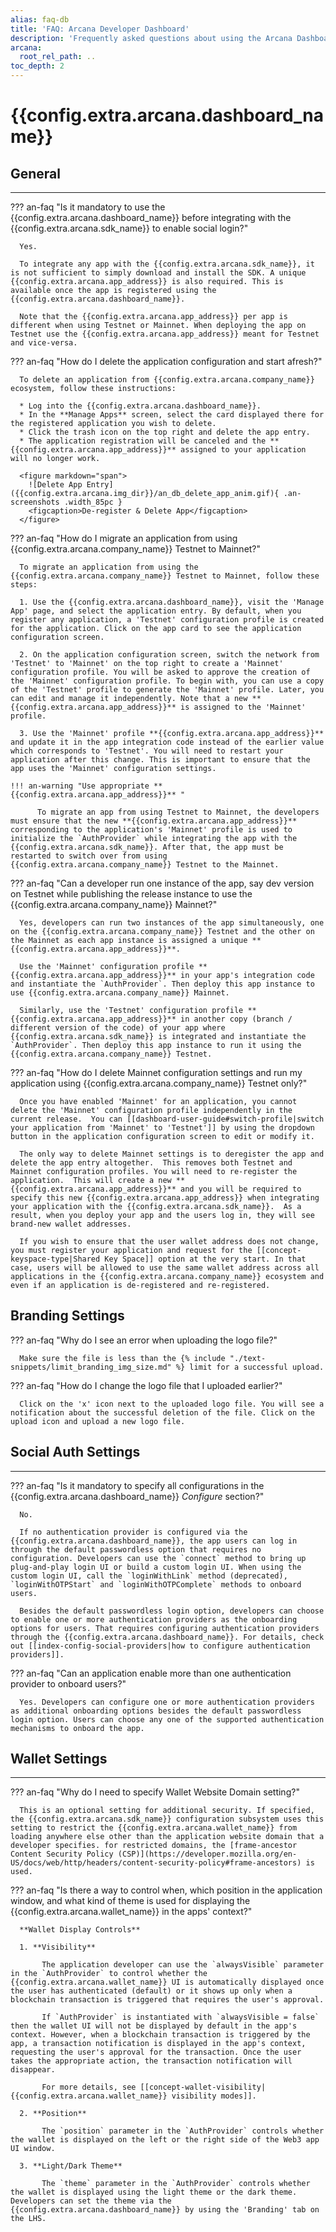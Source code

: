 ```yaml
---
alias: faq-db
title: 'FAQ: Arcana Developer Dashboard'
description: 'Frequently asked questions about using the Arcana Dashboard to register their apps, get a unique clientId, configure the app auth providers etc.'
arcana:
  root_rel_path: ..
toc_depth: 2
---
```


# {{config.extra.arcana.dashboard_name}}

## General

---

??? an-faq "Is it mandatory to use the {{config.extra.arcana.dashboard_name}} before integrating with the {{config.extra.arcana.sdk_name}} to enable social login?"

      Yes.

      To integrate any app with the {{config.extra.arcana.sdk_name}}, it is not sufficient to simply download and install the SDK. A unique {{config.extra.arcana.app_address}} is also required. This is available once the app is registered using the {{config.extra.arcana.dashboard_name}}. 

      Note that the {{config.extra.arcana.app_address}} per app is different when using Testnet or Mainnet. When deploying the app on Testnet use the {{config.extra.arcana.app_address}} meant for Testnet and vice-versa.

??? an-faq "How do I delete the application configuration and start afresh?"

      To delete an application from {{config.extra.arcana.company_name}} ecosystem, follow these instructions:

      * Log into the {{config.extra.arcana.dashboard_name}}.
      * In the **Manage Apps** screen, select the card displayed there for the registered application you wish to delete.
      * Click the trash icon on the top right and delete the app entry.
      * The application registration will be canceled and the **{{config.extra.arcana.app_address}}** assigned to your application will no longer work.

      <figure markdown="span">
        ![Delete App Entry]({{config.extra.arcana.img_dir}}/an_db_delete_app_anim.gif){ .an-screenshots .width_85pc }
        <figcaption>De-register & Delete App</figcaption>
      </figure>

??? an-faq "How do I migrate an application from using {{config.extra.arcana.company_name}} Testnet to Mainnet?"

      To migrate an application from using the {{config.extra.arcana.company_name}} Testnet to Mainnet, follow these steps:

      1. Use the {{config.extra.arcana.dashboard_name}}, visit the 'Manage App' page, and select the application entry. By default, when you register any application, a 'Testnet' configuration profile is created for the application. Click on the app card to see the application configuration screen.

      2. On the application configuration screen, switch the network from 'Testnet' to 'Mainnet' on the top right to create a 'Mainnet' configuration profile. You will be asked to approve the creation of the 'Mainnet' configuration profile. To begin with, you can use a copy of the 'Testnet' profile to generate the 'Mainnet' profile. Later, you can edit and manage it independently. Note that a new **{{config.extra.arcana.app_address}}** is assigned to the 'Mainnet' profile.

      3. Use the 'Mainnet' profile **{{config.extra.arcana.app_address}}** and update it in the app integration code instead of the earlier value which corresponds to 'Testnet'. You will need to restart your application after this change. This is important to ensure that the app uses the 'Mainnet' configuration settings.

    !!! an-warning "Use appropriate **{{config.extra.arcana.app_address}}** "

          To migrate an app from using Testnet to Mainnet, the developers must ensure that the new **{{config.extra.arcana.app_address}}** corresponding to the application's 'Mainnet' profile is used to initialize the `AuthProvider` while integrating the app with the {{config.extra.arcana.sdk_name}}. After that, the app must be restarted to switch over from using {{config.extra.arcana.company_name}} Testnet to the Mainnet. 

??? an-faq "Can a developer run one instance of the app, say dev version on Testnet while publishing the release instance to use the {{config.extra.arcana.company_name}} Mainnet?"

      Yes, developers can run two instances of the app simultaneously, one on the {{config.extra.arcana.company_name}} Testnet and the other on the Mainnet as each app instance is assigned a unique **{{config.extra.arcana.app_address}}**. 
      
      Use the 'Mainnet' configuration profile **{{config.extra.arcana.app_address}}** in your app's integration code and instantiate the `AuthProvider`. Then deploy this app instance to use {{config.extra.arcana.company_name}} Mainnet. 
      
      Similarly, use the 'Testnet' configuration profile **{{config.extra.arcana.app_address}}** in another copy (branch / different version of the code) of your app where {{config.extra.arcana.sdk_name}} is integrated and instantiate the `AuthProvider`. Then deploy this app instance to run it using the {{config.extra.arcana.company_name}} Testnet.

??? an-faq "How do I delete Mainnet configuration settings and run my application using {{config.extra.arcana.company_name}} Testnet only?"

      Once you have enabled 'Mainnet' for an application, you cannot delete the 'Mainnet' configuration profile independently in the current release.  You can [[dashboard-user-guide#switch-profile|switch your application from 'Mainnet' to 'Testnet']] by using the dropdown button in the application configuration screen to edit or modify it. 

      The only way to delete Mainnet settings is to deregister the app and delete the app entry altogether.  This removes both Testnet and Mainnet configuration profiles. You will need to re-register the application.  This will create a new **{{config.extra.arcana.app_address}}** and you will be required to specify this new {{config.extra.arcana.app_address}} when integrating your application with the {{config.extra.arcana.sdk_name}}.  As a result, when you deploy your app and the users log in, they will see brand-new wallet addresses. 
      
      If you wish to ensure that the user wallet address does not change, you must register your application and request for the [[concept-keyspace-type|Shared Key Space]] option at the very start. In that case, users will be allowed to use the same wallet address across all applications in the {{config.extra.arcana.company_name}} ecosystem and even if an application is de-registered and re-registered.

## Branding Settings

??? an-faq "Why do I see an error when uploading the logo file?"

      Make sure the file is less than the {% include "./text-snippets/limit_branding_img_size.md" %} limit for a successful upload.

??? an-faq "How do I change the logo file that I uploaded earlier?"

      Click on the 'x' icon next to the uploaded logo file. You will see a notification about the successful deletion of the file. Click on the upload icon and upload a new logo file.

## Social Auth Settings

---

??? an-faq "Is it mandatory to specify all configurations in the {{config.extra.arcana.dashboard_name}} *Configure* section?"

      No.

      If no authentication provider is configured via the {{config.extra.arcana.dashboard_name}}, the app users can log in through the default passwordless option that requires no configuration. Developers can use the `connect` method to bring up plug-and-play login UI or build a custom login UI. When using the custom login UI, call the `loginWithLink` method (deprecated), `loginWithOTPStart` and `loginWithOTPComplete` methods to onboard users. 
      
      Besides the default passwordless login option, developers can choose to enable one or more authentication providers as the onboarding options for users. That requires configuring authentication providers through the {{config.extra.arcana.dashboard_name}}. For details, check out [[index-config-social-providers|how to configure authentication providers]].

??? an-faq "Can an application enable more than one authentication provider to onboard users?"  

      Yes. Developers can configure one or more authentication providers as additional onboarding options besides the default passwordless login option. Users can choose any one of the supported authentication mechanisms to onboard the app.


## Wallet Settings

---

??? an-faq "Why do I need to specify Wallet Website Domain setting?"

      This is an optional setting for additional security. If specified, the {{config.extra.arcana.sdk_name}} configuration subsystem uses this setting to restrict the {{config.extra.arcana.wallet_name}} from loading anywhere else other than the application website domain that a developer specifies. for restricted domains, the [frame-ancestor Content Security Policy (CSP)](https://developer.mozilla.org/en-US/docs/web/http/headers/content-security-policy#frame-ancestors) is used.

??? an-faq "Is there a way to control when, which position in the application window, and what kind of theme is used for displaying the {{config.extra.arcana.wallet_name}} in the apps' context?"

      **Wallet Display Controls**

      1. **Visibility** 
      
           The application developer can use the `alwaysVisible` parameter in the `AuthProvider` to control whether the {{config.extra.arcana.wallet_name}} UI is automatically displayed once the user has authenticated (default) or it shows up only when a blockchain transaction is triggered that requires the user's approval.

           If `AuthProvider` is instantiated with `alwaysVisible = false` then the wallet UI will not be displayed by default in the app's context. However, when a blockchain transaction is triggered by the app, a transaction notification is displayed in the app's context, requesting the user's approval for the transaction. Once the user takes the appropriate action, the transaction notification will disappear.

           For more details, see [[concept-wallet-visibility|{{config.extra.arcana.wallet_name}} visibility modes]].

      2. **Position**

           The `position` parameter in the `AuthProvider` controls whether the wallet is displayed on the left or the right side of the Web3 app UI window.

      3. **Light/Dark Theme**

           The `theme` parameter in the `AuthProvider` controls whether the wallet is displayed using the light theme or the dark theme.  Developers can set the theme via the {{config.extra.arcana.dashboard_name}} by using the 'Branding' tab on the LHS.
